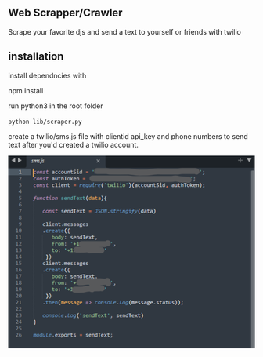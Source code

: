 ## Web Scrapper/Crawler 

Scrape your favorite djs and send a text to yourself or friends with twilio 

## installation

install dependncies with 

npm install 

run python3 in the root folder 

`python lib/scraper.py`

create a twilio/sms.js file with clientid api_key and phone numbers to send text after you'd created a twilio account. 

![sms.js](img/screenshot.png)